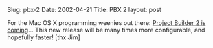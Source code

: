 Slug: pbx-2
Date: 2002-04-21
Title: PBX 2
layout: post

For the Mac OS X programming weenies out there: <a href="http://lists.apple.com/mhonarc/projectbuilder-users/msg07261.html">Project Builder 2 is coming</a>... This new release will be many times more configurable, and hopefully faster! [thx Jim]
